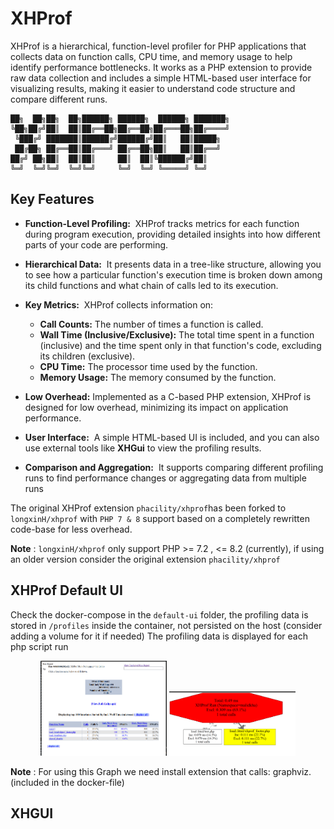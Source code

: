 # XHProf

XHProf is a hierarchical, function-level profiler for PHP applications that collects data on function calls, CPU time, and memory usage to help identify performance bottlenecks. It works as a PHP extension to provide raw data collection and includes a simple HTML-based user interface for visualizing results, making it easier to understand code structure and compare different runs.

```
██╗  ██╗██╗  ██╗██████╗ ██████╗  ██████╗ ███████╗
╚██╗██╔╝██║  ██║██╔══██╗██╔══██╗██╔═══██╗██╔════╝
 ╚███╔╝ ███████║██████╔╝██████╔╝██║   ██║█████╗  
 ██╔██╗ ██╔══██║██╔═══╝ ██╔══██╗██║   ██║██╔══╝  
██╔╝ ██╗██║  ██║██║     ██║  ██║╚██████╔╝██║     
╚═╝  ╚═╝╚═╝  ╚═╝╚═╝     ╚═╝  ╚═╝ ╚═════╝ ╚═╝     
```
## Key Features

- **Function-Level Profiling:**  XHProf tracks metrics for each function during program execution, providing detailed insights into how different parts of your code are performing. 
    
- **Hierarchical Data:**  It presents data in a tree-like structure, allowing you to see how a particular function's execution time is broken down among its child functions and what chain of calls led to its execution. 
    
- **Key Metrics:**  XHProf collects information on:
    - **Call Counts:** The number of times a function is called. 
    - **Wall Time (Inclusive/Exclusive):** The total time spent in a function (inclusive) and the time spent only in that function's code, excluding its children (exclusive). 
    - **CPU Time:** The processor time used by the function. 
    - **Memory Usage:** The memory consumed by the function. 
    
- **Low Overhead:** Implemented as a C-based PHP extension, XHProf is designed for low overhead, minimizing its impact on application performance. 
    
- **User Interface:**  A simple HTML-based UI is included, and you can also use external tools like **XHGui** to view the profiling results. 
    
- **Comparison and Aggregation:**  It supports comparing different profiling runs to find performance changes or aggregating data from multiple runs


The original XHProf extension `phacility/xhprof`has been forked to `longxinH/xhprof` with `PHP 7 & 8` support based on a completely rewritten code-base for less overhead.

**Note** : `longxinH/xhprof` only support PHP >= 7.2 , <= 8.2 (currently), if using an older version consider the original extension `phacility/xhprof`


## XHProf Default UI

Check the docker-compose in the `default-ui` folder, the profiling data is stored in `/profiles` inside the container, not persisted on the host (consider adding a volume for it if needed)
The profiling data is displayed for each php script run

<p float="left" align="middle">
  <img src="./../../images/xhprof_ui_1.png" width = "40%" />
  <img src="./../../images/xhprof_ui_2.png" width="40%" /> 
</p>

**Note** : For using this Graph we need install extension that calls: graphviz. (included in the docker-file)

## XHGUI
